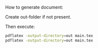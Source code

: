 How to generate document:

Create out-folder if not present.

Then execute:

```bash
pdflatex -output-directory=out main.tex
pdflatex -output-directory=out main.tex
```
